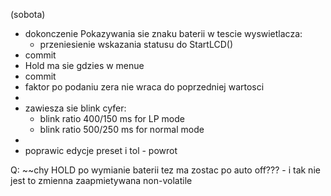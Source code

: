 (sobota)
- dokonczenie Pokazywania sie znaku baterii w tescie wyswietlacza:
	- przeniesienie wskazania statusu do StartLCD()
- commit
- Hold ma sie gdzies w menue
- commit
- faktor po podaniu zera nie wraca do poprzedniej wartosci
- 
- zawiesza sie blink cyfer:
	- blink ratio 400/150 ms for LP mode
	- blink ratio 500/250 ms for normal mode
- 
- poprawic edycje preset i tol - powrot





Q:
~~chy HOLD po wymianie baterii tez ma zostac po auto off??? - i tak nie jest to zmienna zaapmietywana non-volatile